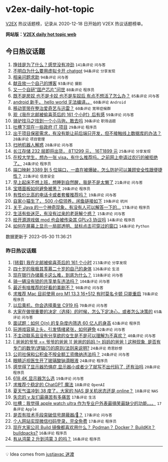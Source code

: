 # v2ex-daily-hot-topic

[V2EX](https://www.v2ex.com/) 热议话题榜，记录从 2020-12-18 日开始的 V2EX 热议话题榜单。

**网站版：[V2EX daily hot topic web](https://boojack.github.io/v2ex-daily-hot-topic-web/)**

## 今日热议话题

<!-- TODAY BEGIN -->

1. [挣钱是为了什么？感觉没有冲劲](https://www.v2ex.com/t/944086) `141条评论` `问与答`
1. [不明白为什么要用虚拟卡开 chatgpt](https://www.v2ex.com/t/944112) `94条评论` `分享发现`
1. [相亲问题求助](https://www.v2ex.com/t/944061) `94条评论` `问与答`
1. [献丑放一个自己的博客](https://www.v2ex.com/t/944068) `93条评论` `摄影`
1. [又一个自研"国产芯片"问世](https://www.v2ex.com/t/944078) `88条评论` `程序员`
1. [既不是房奴 也不是卡奴 也不是车奴后 有点不想活了怎么办？](https://www.v2ex.com/t/944264) `85条评论` `问与答`
1. [android 新手， hello world 无法编译。。](https://www.v2ex.com/t/944131) `60条评论` `Android`
1. [移动宽带在整治爱奇艺与迅雷？](https://www.v2ex.com/t/944089) `60条评论` `宽带症候群`
1. [观《我在北邮被偷喜茶后的 161 个小时》后有感](https://www.v2ex.com/t/944085) `59条评论` `问与答`
1. [骑驴找马之找到一个小马驹，敢去吗](https://www.v2ex.com/t/944246) `30条评论` `职场话题`
1. [吐槽下现在一些政府 IT 项目](https://www.v2ex.com/t/944155) `29条评论` `程序员`
1. [出于项目保密需求，有没有能让前后端只开发，但不接触线上数据库的办法？](https://www.v2ex.com/t/944237) `28条评论` `项目管理`
1. [扫地机器人解惑](https://www.v2ex.com/t/944192) `28条评论` `问与答`
1. [长江存储 232 层即将出货， 8T1299 元， 16T1899 元](https://www.v2ex.com/t/944256) `25条评论` `分享发现`
1. [在校大学生，想办一张 visa，有什么推荐吗，之前网上申请过农行的被拒绝了。](https://www.v2ex.com/t/944180) `24条评论` `程序员`
1. [端口映射 3389 到 5 位端口，一直在被爆破，怎么防护可以兼顾安全性跟便捷性？](https://www.v2ex.com/t/944163) `22条评论` `信息安全`
1. [早上起床不想上班，想睡到自然醒，我是不是太懒了](https://www.v2ex.com/t/944072) `21条评论` `问与答`
1. [宝塔面板如何避免被黑？](https://www.v2ex.com/t/944248) `20条评论` `程序员`
1. [有性价比高的电话卡或者套餐推荐吗？](https://www.v2ex.com/t/944204) `19条评论` `问与答`
1. [自家小猫生了， 500 小偿领养，闲鱼链接如下](https://www.v2ex.com/t/944185) `19条评论` `杭州`
1. [关于 Java 的一个神奇现象，有没有人可以解答一下的...](https://www.v2ex.com/t/944261) `17条评论` `程序员`
1. [生活有些迷茫，有没有过来的老哥解个惑？](https://www.v2ex.com/t/944210) `15条评论` `问与答`
1. [给开源游戏做 mod 也会被传染其 GPLv3 协议吗](https://www.v2ex.com/t/944229) `14条评论` `程序员`
1. [如何在屏幕上显示一局部透明、鼠标点击可穿过的窗口](https://www.v2ex.com/t/944176) `14条评论` `Python`

数据更新于 2023-05-30 11:36:21

<!-- TODAY END -->

### 昨日热议话题

<!-- YESTERDAY BEGIN -->

1. [[转载] 我在北邮被偷喜茶后的 161 个小时](https://www.v2ex.com/t/943867) `213条评论` `分享发现`
1. [四十岁的我极其羡慕二十岁的自己的身体](https://www.v2ex.com/t/943721) `126条评论` `生活`
1. [现在银行办储蓄卡这么难，到底为什么？](https://www.v2ex.com/t/943822) `118条评论` `问与答`
1. [骑一辆没有锁的共享单车违法吗？](https://www.v2ex.com/t/943754) `104条评论` `问与答`
1. [最近有啥推荐的好看的美剧不？](https://www.v2ex.com/t/943802) `98条评论` `问与答`
1. [求推荐 Mac 目前使用 pro M1 13.3 16+512 有时莫名卡顿 只能重启](https://www.v2ex.com/t/943779) `78条评论` `程序员`
1. [以后乘机，你会选择乘坐 C919 吗](https://www.v2ex.com/t/943881) `70条评论` `问与答`
1. [大家在做很重要的决定（选择）的时候，怎么下定决心，或者怎么决策的](https://www.v2ex.com/t/943803) `65条评论` `问与答`
1. [面试题：如何 O(n) 的复杂度内筛选 60 亿人的身高](https://www.v2ex.com/t/943925) `63条评论` `程序员`
1. [玩游戏容易上头，引发情绪紧张，如何避免](https://www.v2ex.com/t/943801) `62条评论` `问与答`
1. [不主动联系且没有分享欲的女生是不是可以理解为不喜欢？](https://www.v2ex.com/t/943947) `40条评论` `问与答`
1. [[ 爸爸的爷爷 == 爷爷的爸爸 ][ 爸爸的妈妈 != 妈妈的爸爸 ] 这种现象, 是否有专门的数学/逻辑(?)的原则/法则来说明?](https://www.v2ex.com/t/943948) `24条评论` `奇思妙想`
1. [公司社保和公积金不按全额工资缴纳违法吗？](https://www.v2ex.com/t/943877) `24条评论` `问与答`
1. [眼睛近视医生开了玻璃酸钠滴眼液](https://www.v2ex.com/t/943768) `24条评论` `程序员`
1. [感觉得了显示器恐惧症,显示器小或者少了就写不出代码了, 还有治吗](https://www.v2ex.com/t/943928) `20条评论` `程序员`
1. [618 4K 显示器怎么选](https://www.v2ex.com/t/943749) `19条评论` `问与答`
1. [求推荐个稳定的 ChatGPT 魔法](https://www.v2ex.com/t/943969) `18条评论` `OpenAI`
1. [夏天气温冲到 38 度了，大家的 NAS 是关机状态还是 online？](https://www.v2ex.com/t/943864) `18条评论` `NAS`
1. [失恋的 v 友们最痛苦有多痛苦](https://www.v2ex.com/t/943988) `17条评论` `生活`
1. [吐槽：我觉得 apple watch ultra 作为专业户外表最搞笑最缺少的功能。。。](https://www.v2ex.com/t/943972) `17条评论` `Apple`
1. [是否有技术手段突破信号屏蔽器/🚗？](https://www.v2ex.com/t/943960) `17条评论` `问与答`
1. [个人网站实现微信扫码登录，完全免费](https://www.v2ex.com/t/943752) `17条评论` `程序员`
1. [现在大家公司 Build 镜像都喜欢用什么？ Podman？ Docker？ BuildKit？ buildpacks?](https://www.v2ex.com/t/943980) `16条评论` `程序员`
1. [有从鸿蒙 2 升到鸿蒙 3 的吗？](https://www.v2ex.com/t/943901) `16条评论` `程序员`

<!-- YESTERDAY END -->

---

💡 Idea comes from [justjavac 迷渡](https://github.com/justjavac/)
